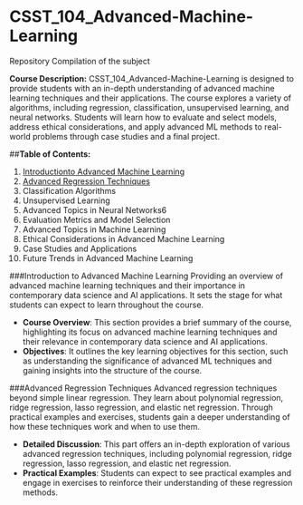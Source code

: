 # CSST_104_Advanced-Machine-Learning
Repository Compilation of the subject


**Course Description:**
CSST_104_Advanced-Machine-Learning is designed to provide students with an in-depth understanding of advanced machine learning techniques and their applications. The course explores a variety of algorithms, including regression, classification, unsupervised learning, and neural networks. Students will learn how to evaluate and select models, address ethical considerations, and apply advanced ML methods to real-world problems through case studies and a final project.

##**Table of Contents:**

  1. [Introductionto Advanced Machine Learning](#Introduction-to-Advanced-Machine-Learning)
  2. [Advanced Regression Techniques](#Advanced-Regression-Techniques)
  3. Classification Algorithms
  4. Unsupervised Learning
  5. Advanced Topics in Neural Networks6
  6. Evaluation Metrics and Model Selection
  7. Advanced Topics in Machine Learning
  8. Ethical Considerations in Advanced Machine Learning
  9. Case Studies and Applications
  10. Future Trends in Advanced Machine Learning

###Introduction to Advanced Machine Learning
  Providing an overview of advanced machine learning techniques and their importance in contemporary data science and AI applications. It sets the stage for what students can expect to learn throughout the course.

  * **Course Overview**: This section provides a brief summary of the course, highlighting its focus on advanced machine learning techniques and their relevance in contemporary data science and AI applications.
  * **Objectives**: It outlines the key learning objectives for this section, such as understanding the significance of advanced ML techniques and gaining insights into the structure of the course.

###Advanced Regression Techniques
Advanced regression techniques beyond simple linear regression. They learn about polynomial regression, ridge regression, lasso regression, and elastic net regression. Through practical examples and exercises, students gain a deeper understanding of how these techniques work and when to use them.

  * **Detailed Discussion**: This part offers an in-depth exploration of various advanced regression techniques, including polynomial regression, ridge regression, lasso regression, and elastic net regression.
  * **Practical Examples**: Students can expect to see practical examples and engage in exercises to reinforce their understanding of these regression methods.
